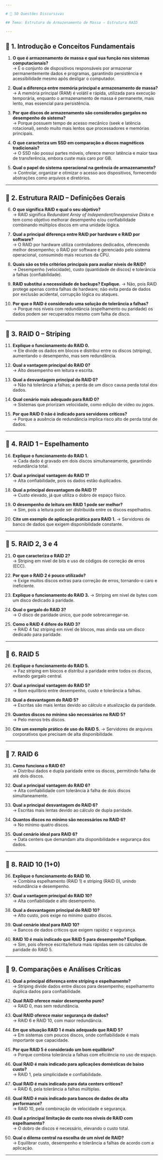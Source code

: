 ```yaml
---

# 📘 50 Questões Discursivas

## Tema: Estrutura de Armazenamento de Massa – Estrutura RAID

---
```


## 🔹 1. Introdução e Conceitos Fundamentais

1. **O que é armazenamento de massa e qual sua função nos sistemas computacionais?**  
   → É o conjunto de dispositivos responsáveis por armazenar permanentemente dados e programas, garantindo persistência e acessibilidade mesmo após desligar o computador.

2. **Qual a diferença entre memória principal e armazenamento de massa?**  
   → A memória principal (RAM) é volátil e rápida, utilizada para execução temporária, enquanto o armazenamento de massa é permanente, mais lento, mas essencial para persistência.

3. **Por que discos de armazenamento são considerados gargalos no desempenho do sistema?**  
   → Porque possuem tempo de acesso mecânico (seek e latência rotacional), sendo muito mais lentos que processadores e memórias principais.

4. **O que caracteriza um SSD em comparação a discos magnéticos tradicionais?**  
   → O SSD não possui partes móveis, oferece menor latência e maior taxa de transferência, embora custe mais caro por GB.

5. **Qual o papel do sistema operacional na gerência de armazenamento?**  
   → Controlar, organizar e otimizar o acesso aos dispositivos, fornecendo abstrações como arquivos e diretórios.

---

## 🔹 2. Estrutura RAID – Definições Gerais

6. **O que significa RAID e qual o seu objetivo?**  
   → RAID significa *Redundant Array of Independent/Inexpensive Disks* e tem como objetivo melhorar desempenho e/ou confiabilidade combinando múltiplos discos em uma unidade lógica.

7. **Qual a principal diferença entre RAID por hardware e RAID por software?**  
   → O RAID por hardware utiliza controladores dedicados, oferecendo melhor desempenho; o RAID por software é gerenciado pelo sistema operacional, consumindo mais recursos da CPU.

8. **Quais são os três critérios principais para avaliar níveis de RAID?**  
   → Desempenho (velocidade), custo (quantidade de discos) e tolerância a falhas (confiabilidade).

9. **RAID substitui a necessidade de backups? Explique.**
   → Não, pois RAID protege apenas contra falhas de hardware; não evita perda de dados por exclusão acidental, corrupção lógica ou ataques.

10. **Por que o RAID é considerado uma solução de tolerância a falhas?**  
    → Porque nos níveis com redundância (espelhamento ou paridade) os dados podem ser recuperados mesmo com falha de disco.

---

## 🔹 3. RAID 0 – Striping

11. **Explique o funcionamento do RAID 0.**  
    → Ele divide os dados em blocos e distribui entre os discos (striping), aumentando o desempenho, mas sem redundância.

12. **Qual a vantagem principal do RAID 0?**  
    → Alto desempenho em leitura e escrita.

13. **Qual a desvantagem principal do RAID 0?**  
    → Não há tolerância a falhas; a perda de um disco causa perda total dos dados.

14. **Qual cenário mais adequado para RAID 0?**  
    → Sistemas que priorizam velocidade, como edição de vídeo ou jogos.

15. **Por que RAID 0 não é indicado para servidores críticos?**  
    → Porque a ausência de redundância implica risco alto de perda total de dados.

---

## 🔹 4. RAID 1 – Espelhamento

16. **Explique o funcionamento do RAID 1.**  
    → Cada dado é gravado em dois discos simultaneamente, garantindo redundância total.

17. **Qual a principal vantagem do RAID 1?**  
    → Alta confiabilidade, pois os dados estão duplicados.

18. **Qual a principal desvantagem do RAID 1?**  
    → Custo elevado, já que utiliza o dobro de espaço físico.

19. **O desempenho de leitura em RAID 1 pode ser melhor?**  
    → Sim, pois a leitura pode ser distribuída entre os discos espelhados.

20. **Cite um exemplo de aplicação prática para RAID 1.**
    → Servidores de banco de dados que exigem disponibilidade constante.

---

## 🔹 5. RAID 2, 3 e 4

21. **O que caracteriza o RAID 2?**  
    → Striping em nível de bits e uso de códigos de correção de erros (ECC).

22. **Por que o RAID 2 é pouco utilizado?**  
    → Exige muitos discos extras para correção de erros, tornando-o caro e ineficiente.

23. **Explique o funcionamento do RAID 3.**
    → Striping em nível de bytes com um disco dedicado à paridade.

24. **Qual o gargalo do RAID 3?**  
    → O disco de paridade único, que pode sobrecarregar-se.

25. **Como o RAID 4 difere do RAID 3?**  
    → RAID 4 faz striping em nível de blocos, mas ainda usa um disco dedicado para paridade.

---

## 🔹 6. RAID 5

26. **Explique o funcionamento do RAID 5.**  
    → Faz striping em blocos e distribui a paridade entre todos os discos, evitando gargalo central.

27. **Qual a principal vantagem do RAID 5?**  
    → Bom equilíbrio entre desempenho, custo e tolerância a falhas.

28. **Qual a desvantagem do RAID 5?**  
    → Escritas são mais lentas devido ao cálculo e atualização da paridade.

29. **Quantos discos no mínimo são necessários no RAID 5?**  
    → Pelo menos três discos.

30. **Cite um exemplo prático de uso do RAID 5.**
    → Servidores de arquivos corporativos que precisam de alta disponibilidade.

---

## 🔹 7. RAID 6

31. **Como funciona o RAID 6?**  
    → Distribui dados e dupla paridade entre os discos, permitindo falha de até dois discos.

32. **Qual a principal vantagem do RAID 6?**  
    → Alta confiabilidade com tolerância à falha de dois discos simultaneamente.

33. **Qual a principal desvantagem do RAID 6?**  
    → Escritas mais lentas devido ao cálculo de dupla paridade.

34. **Quantos discos no mínimo são necessários no RAID 6?**  
    → No mínimo quatro discos.

35. **Qual cenário ideal para RAID 6?**  
    → Data centers que demandam alta disponibilidade e segurança dos dados.

---

## 🔹 8. RAID 10 (1+0)

36. **Explique o funcionamento do RAID 10.**  
    → Combina espelhamento (RAID 1) e striping (RAID 0), unindo redundância e desempenho.

37. **Qual a vantagem principal do RAID 10?**  
    → Alta confiabilidade e alto desempenho.

38. **Qual a desvantagem principal do RAID 10?**  
    → Alto custo, pois exige no mínimo quatro discos.

39. **Qual cenário ideal para RAID 10?**  
    → Bancos de dados críticos que exigem rapidez e segurança.

40. **RAID 10 é mais indicado que RAID 5 para desempenho? Explique.**  
    → Sim, pois oferece escrita/leitura mais rápidas sem os cálculos de paridade do RAID 5.

---

## 🔹 9. Comparações e Análises Críticas

41. **Qual a principal diferença entre striping e espelhamento?**  
    → Striping divide dados entre discos para desempenho; espelhamento duplica dados para confiabilidade.

42. **Qual RAID oferece maior desempenho puro?**  
    → RAID 0, mas sem redundância.

43. **Qual RAID oferece maior segurança de dados?**  
    → RAID 6 e RAID 10, com maior redundância.

44. **Em que situação RAID 1 é mais adequado que RAID 5?**  
    → Em sistemas com poucos discos, onde confiabilidade é mais importante que capacidade.

45. **Por que RAID 5 é considerado um bom equilíbrio?**  
    → Porque combina tolerância a falhas com eficiência no uso de espaço.

46. **Qual RAID é mais indicado para aplicações domésticas de baixo custo?**  
    → RAID 1, pela simplicidade e confiabilidade.

47. **Qual RAID é mais indicado para data centers críticos?**  
    → RAID 6, pela tolerância a falhas múltiplas.

48. **Qual RAID é mais indicado para bancos de dados de alta performance?**  
    → RAID 10, pela combinação de velocidade e segurança.

49. **Qual a principal limitação de custo nos níveis de RAID com espelhamento?**  
    → O dobro de discos é necessário, elevando o custo total.

50. **Qual o dilema central na escolha de um nível de RAID?**  
    → Equilibrar custo, desempenho e tolerância a falhas de acordo com a aplicação.

---


